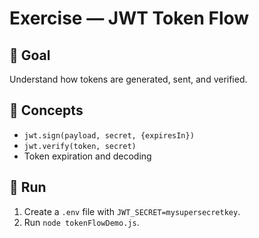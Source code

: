 # Exercise — JWT Token Flow

## 🎯 Goal
Understand how tokens are generated, sent, and verified.

## 🧠 Concepts
- `jwt.sign(payload, secret, {expiresIn})`
- `jwt.verify(token, secret)`
- Token expiration and decoding

## 🧰 Run
1. Create a `.env` file with `JWT_SECRET=mysupersecretkey`.
2. Run `node tokenFlowDemo.js`.
